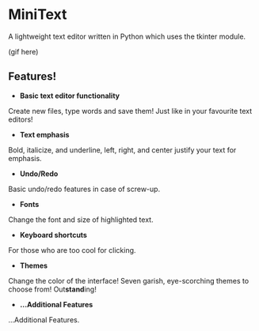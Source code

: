 # MiniText

A lightweight text editor written in Python which uses the tkinter module.

(gif here)

## Features!

* **Basic text editor functionality**

Create new files, type words and save them! Just like in your favourite text editors!

* **Text emphasis**

Bold, italicize, and underline, left, right, and center justify your text for emphasis.

* **Undo/Redo**

Basic undo/redo features in case of screw-up.

* **Fonts**

Change the font and size of highlighted text.

* **Keyboard shortcuts**

For those who are too cool for clicking.

* **Themes**

Change the color of the interface! Seven garish, eye-scorching themes to choose from! Out**stand**ing!

* **…Additional Features**

…Additional Features.
